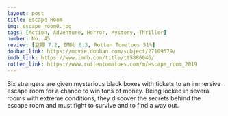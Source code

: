 ```yaml
---
layout: post 
title: Escape Room
img: escape_room0.jpg
tags: [Action, Adventure, Horror, Mystery, Thriller]
number: No. 45
review: [豆瓣 7.2, IMDb 6.3, Rotten Tomatoes 51%]
douban_link: https://movie.douban.com/subject/27109679/
imdb_link: https://www.imdb.com/title/tt5886046/
rotten_link: https://www.rottentomatoes.com/m/escape_room_2019
---
```


Six strangers are given mysterious black boxes with tickets to an immersive escape room for a chance to win tons of money. Being locked in several rooms with extreme conditions, they discover the secrets behind the escape room and must fight to survive and to find a way out.